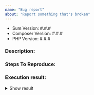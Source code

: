 ```yaml
---
name: "Bug report"
about: "Report something that's broken"
---
```


<!-- DO NOT THROW THIS AWAY -->
<!-- Fill out the FULL versions with patch versions -->

- Sum Version: #.#.#
- Composer Version: #.#.#
- PHP Version: #.#.#

### Description:


### Steps To Reproduce:


### Execution result:

<details>
    <summary>Show result</summary>

    // paste result here
</details>
